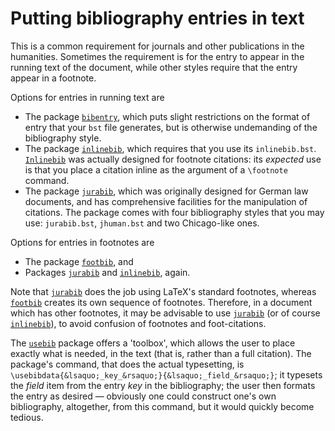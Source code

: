 # Putting bibliography entries in text

This is a common requirement for journals and other publications in
the humanities.  Sometimes the requirement is for the entry to appear
in the running text of the document, while other styles require that
the entry appear in a footnote.

Options for entries in running text are
  

-  The package [`bibentry`](http://ctan.org/pkg/bibentry), which puts slight restrictions
    on the format of entry that your `bst` file generates, but is
    otherwise undemanding of the bibliography style.
-  The package [`inlinebib`](http://ctan.org/pkg/inlinebib), which requires that you use its
    `inlinebib.bst`.  [`Inlinebib`](http://ctan.org/pkg/Inlinebib) was actually designed for
    footnote citations: its _expected_ use is that you place a
    citation inline as the argument of a `\footnote` command.
-  The package [`jurabib`](http://ctan.org/pkg/jurabib), which was originally designed for
    German law documents, and has comprehensive facilities for the
    manipulation of citations.  The package comes with four bibliography
    styles that you may use: `jurabib.bst`, `jhuman.bst` and
    two Chicago-like ones.

Options for entries in footnotes are
  

-  The package [`footbib`](http://ctan.org/pkg/footbib), and
-  Packages [`jurabib`](http://ctan.org/pkg/jurabib) and [`inlinebib`](http://ctan.org/pkg/inlinebib), again.

Note that [`jurabib`](http://ctan.org/pkg/jurabib) does the job using LaTeX's standard
footnotes, whereas [`footbib`](http://ctan.org/pkg/footbib) creates its own sequence of
footnotes.  Therefore, in a document which has other footnotes, it may
be advisable to use [`jurabib`](http://ctan.org/pkg/jurabib) (or of course
[`inlinebib`](http://ctan.org/pkg/inlinebib)), to avoid confusion of footnotes and
foot-citations.

The [`usebib`](http://ctan.org/pkg/usebib) package offers a 'toolbox', which allows the user
to place exactly what is needed, in the text (that is, rather than a
full citation).  The package's command, that does the actual
typesetting, is `\usebibdata{&lsaquo;_key_&rsaquo;}{&lsaquo;_field_&rsaquo;}`; it
typesets the _field_ item from the entry _key_ in the
bibliography; the user then formats the entry as desired&nbsp;&mdash; obviously
one could construct one's own bibliography, altogether, from this
command, but it would quickly become tedious.

